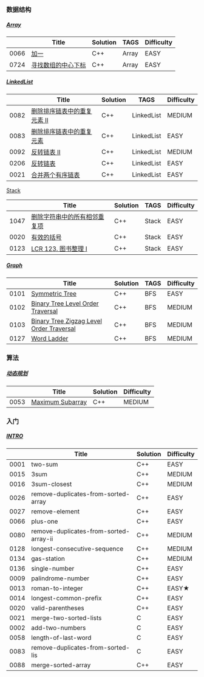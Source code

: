 ### 数据结构

##### [Array](./1-1-Array)

|      | Title                                                        | Solution | TAGS  | Difficulty |
| ---- | ------------------------------------------------------------ | -------- | ----- | ---------- |
| 0066 | [加一](https://leetcode.cn/problems/plus-one/)               | C++      | Array | EASY       |
| 0724 | [寻找数组的中心下标](https://leetcode.cn/problems/find-pivot-index/) | C++      | Array | EASY       |

##### [LinkedList](./1-2-LinkedList)

|      | Title                                                        | Solution | TAGS       | Difficulty |
| ---- | ------------------------------------------------------------ | -------- | ---------- | ---------- |
| 0082 | [删除排序链表中的重复元素 II](https://leetcode.cn/problems/remove-duplicates-from-sorted-list-ii/) | C++      | LinkedList | MEDIUM     |
| 0083 | [删除排序链表中的重复元素](https://leetcode.cn/problems/remove-duplicates-from-sorted-list/) | C++      | LinkedList | EASY       |
| 0092 | [反转链表 II](https://leetcode.cn/problems/reverse-linked-list-ii/) | C++      | LinkedList | MEDIUM     |
| 0206 | [反转链表](https://leetcode.cn/problems/reverse-linked-list/) | C++      | LinkedList | EASY       |
| 0021 | [合并两个有序链表](https://leetcode.cn/problems/merge-two-sorted-lists/) | C++      | LinkedList | EASY       |

[Stack](./1-3-Stack)

|      | Title                                                        | Solution | TAGS  | Difficulty |
| ---- | ------------------------------------------------------------ | -------- | ----- | ---------- |
| 1047 | [删除字符串中的所有相邻重复项](https://leetcode.cn/problems/remove-all-adjacent-duplicates-in-string/) | C++      | Stack | EASY       |
| 0020 | [有效的括号](https://leetcode.cn/problems/valid-parentheses/) | C++      | Stack | EASY       |
| 0123 | [LCR 123. 图书整理 I](https://leetcode.cn/problems/cong-wei-dao-tou-da-yin-lian-biao-lcof/) | C++      | Stack | EASY       |

##### [Graph](./1-8-Graph)

|      | Title                                                        | Solution | TAGS | Difficulty |
| ---- | ------------------------------------------------------------ | -------- | ---- | ---------- |
| 0101 | [Symmetric Tree](https://leetcode.cn/problems/symmetric-tree/) | C++      | BFS  | EASY       |
| 0102 | [Binary Tree Level Order Traversal](https://leetcode.cn/problems/binary-tree-level-order-traversal/) | C++      | BFS  | MEDIUM     |
| 0103 | [Binary Tree Zigzag Level Order Traversal](https://leetcode.cn/problems/binary-tree-zigzag-level-order-traversal/) | C++      | BFS  | MEDIUM     |
| 0127 | [Word Ladder](https://leetcode.cn/problems/word-ladder/)     | C++      | BFS  | MEDIUM     |

### 算法

##### [动态规划](./2-6-动态规划)

|      | Title                                                        | Solution | Difficulty |
| ---- | ------------------------------------------------------------ | -------- | ---------- |
| 0053 | [Maximum Subarray](https://leetcode.cn/problems/maximum-subarray/) | C++      | MEDIUM     |

### 入门

##### [INTRO](./0-Intro-leetcode)

|      | Title                                  | Solution | Difficulty |
| ---- | -------------------------------------- | -------- | ---------- |
| 0001 | two-sum                                | C++      | EASY       |
| 0015 | 3sum                                   | C++      | MEDIUM     |
| 0016 | 3sum-closest                           | C++      | MEDIUM     |
| 0026 | remove-duplicates-from-sorted-array    | C++      | EASY       |
| 0027 | remove-element                         | C++      | EASY       |
| 0066 | plus-one                               | C++      | EASY       |
| 0080 | remove-duplicates-from-sorted-array-ii | C++      | MEDIUM     |
| 0128 | longest-consecutive-sequence           | C++      | MEDIUM     |
| 0134 | gas-station                            | C++      | MEDIUM     |
| 0136 | single-number                          | C++      | EASY       |
| 0009 | palindrome-number                      | C++      | EASY       |
| 0013 | roman-to-integer                       | C++      | EASY★      |
| 0014 | longest-common-prefix                  | C++      | EASY       |
| 0020 | valid-parentheses                      | C++      | EASY       |
| 0021 | merge-two-sorted-lists                 | C        | EASY       |
| 0002 | add-two-numbers                        | C        | EASY       |
| 0058 | length-of-last-word                    | C        | EASY       |
| 0083 | remove-duplicates-from-sorted-lis      | C        | EASY       |
| 0088 | merge-sorted-array                     | C++      | EASY       |

